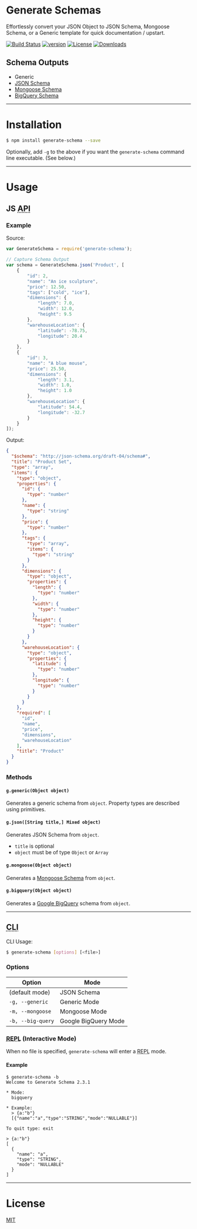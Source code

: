 # Generate Schemas

Effortlessly convert your JSON Object to JSON Schema, Mongoose Schema, or a Generic template for quick documentation / upstart.

[![Build Status][travis-image]][travis-url]
[![version][npm-version]][npm-url]
[![License][npm-license]][license-url]
[![Downloads][npm-downloads]][npm-url]


## Schema Outputs

- Generic
- [JSON Schema][json-schema]
- [Mongoose Schema][mongoose-schema]
- [BigQuery Schema][bigquery-schema]


<hr />


# Installation

```bash
$ npm install generate-schema --save
```


Optionally, add `-g` to the above if you want the `generate-schema` command line executable. (See below.)


<hr />


# Usage


## JS <abbr title="Application Programming Interface">API</abbr>


### Example

Source:

```js
var GenerateSchema = require('generate-schema');

// Capture Schema Output
var schema = GenerateSchema.json('Product', [
    {
        "id": 2,
        "name": "An ice sculpture",
        "price": 12.50,
        "tags": ["cold", "ice"],
        "dimensions": {
            "length": 7.0,
            "width": 12.0,
            "height": 9.5
        },
        "warehouseLocation": {
            "latitude": -78.75,
            "longitude": 20.4
        }
    },
    {
        "id": 3,
        "name": "A blue mouse",
        "price": 25.50,
        "dimensions": {
            "length": 3.1,
            "width": 1.0,
            "height": 1.0
        },
        "warehouseLocation": {
            "latitude": 54.4,
            "longitude": -32.7
        }
    }
]);
```

Output:

```json
{
  "$schema": "http://json-schema.org/draft-04/schema#",
  "title": "Product Set",
  "type": "array",
  "items": {
    "type": "object",
    "properties": {
      "id": {
        "type": "number"
      },
      "name": {
        "type": "string"
      },
      "price": {
        "type": "number"
      },
      "tags": {
        "type": "array",
        "items": {
          "type": "string"
        }
      },
      "dimensions": {
        "type": "object",
        "properties": {
          "length": {
            "type": "number"
          },
          "width": {
            "type": "number"
          },
          "height": {
            "type": "number"
          }
        }
      },
      "warehouseLocation": {
        "type": "object",
        "properties": {
          "latitude": {
            "type": "number"
          },
          "longitude": {
            "type": "number"
          }
        }
      }
    },
    "required": [
      "id",
      "name",
      "price",
      "dimensions",
      "warehouseLocation"
    ],
    "title": "Product"
  }
}
```


### Methods

#### `g.generic(Object object)`

Generates a generic schema from `object`. Property types are described using primitives.

#### `g.json([String title,] Mixed object)`

Generates JSON Schema from `object`.

- `title` is optional
- `object` must be of type `Object` or `Array`

#### `g.mongoose(Object object)`

Generates a [Mongoose Schema][mongoose-schema] from `object`.

#### `g.bigquery(Object object)`

Generates a [Google BigQuery][bigquery-schema] schema from  `object`.

<hr />


## <abbr title="Command Line Interface">CLI</abbr>

CLI Usage:

```bash
$ generate-schema [options] [<file>]
```


### Options

| Option            | Mode                  |
| ------            | ----                  |
| (default mode)    | JSON Schema           |
| `-g, --generic`   | Generic Mode          |
| `-m, --mongoose`  | Mongoose Mode         |
| `-b, --big-query` | Google BigQuery Mode  |


### <abbr title="Read Eval Print Loop">REPL</abbr> (Interactive Mode)

When no file is specified, `generate-schema` will enter a <abbr title="Read Eval Print Loop">REPL</abbr> mode.

#### Example

```
$ generate-schema -b
Welcome to Generate Schema 2.3.1

* Mode:
  bigquery

* Example:
  > {a:"b"}
  [{"name":"a","type":"STRING","mode":"NULLABLE"}]

To quit type: exit

> {a:"b"}
[
  {
    "name": "a",
    "type": "STRING",
    "mode": "NULLABLE"
  }
]
```

<hr />


# License

[MIT][license-url]


<!-- links -->
[license-url]: https://github.com/Nijikokun/generate-schema/blob/master/LICENSE

[travis-url]: https://travis-ci.org/nijikokun/generate-schema
[travis-image]: https://travis-ci.org/nijikokun/generate-schema.svg?branch=master

[json-schema]: http://json-schema.org
[mongoose-schema]: http://mongoosejs.com
[bigquery-schema]: https://cloud.google.com/bigquery/

[npm-url]: https://www.npmjs.com/package/generate-schema
[npm-license]: https://img.shields.io/npm/l/generate-schema.svg?style=flat
[npm-version]: https://badge.fury.io/js/generate-schema.svg
[npm-downloads]: https://img.shields.io/npm/dm/generate-schema.svg?style=flat
